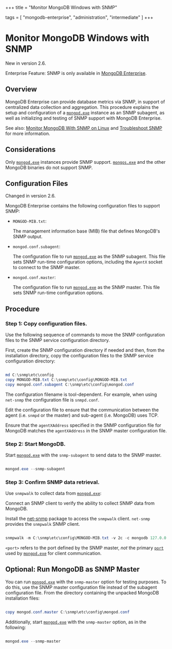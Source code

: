 +++
title = "Monitor MongoDB Windows with SNMP"

tags = [ "mongodb-enterprise", "administration", "intermediate" ]
+++

# Monitor MongoDB Windows with SNMP

New in version 2.6.

Enterprise Feature: SNMP is only available in [MongoDB Enterprise](http://www.mongodb.com/products/mongodb-enterprise?jmp=docs).


## Overview

MongoDB Enterprise can provide database metrics via SNMP, in
support of centralized data collection and aggregation. This procedure
explains the setup and configuration of a [``mongod.exe``](https://docs.mongodb.com/manual/reference/program/mongod.exe/#bin.mongod.exe) instance
as an SNMP subagent, as well as initializing and testing of SNMP
support with MongoDB Enterprise.

See also: [Monitor MongoDB With SNMP on Linux](../monitor-with-snmp/) and [Troubleshoot SNMP](https://docs.mongodb.com/manual/tutorial/troubleshoot-snmp) for more information.


## Considerations

Only [``mongod.exe``](https://docs.mongodb.com/manual/reference/program/mongod.exe/#bin.mongod.exe) instances provide SNMP
support. [``mongos.exe``](https://docs.mongodb.com/manual/reference/program/mongos.exe/#bin.mongos.exe) and the other MongoDB binaries do not
support SNMP.


## Configuration Files

Changed in version 2.6.

MongoDB Enterprise contains the following configuration files to
support SNMP:

* ``MONGOD-MIB.txt``:

  The management information base (MIB) file that defines MongoDB's
  SNMP output.

* ``mongod.conf.subagent``:

  The configuration file to run [``mongod.exe``](https://docs.mongodb.com/manual/reference/program/mongod.exe/#bin.mongod.exe) as the SNMP
  subagent. This file sets SNMP run-time configuration options,
  including the ``AgentX`` socket to connect to the SNMP master.

* ``mongod.conf.master``:

  The configuration file to run [``mongod.exe``](https://docs.mongodb.com/manual/reference/program/mongod.exe/#bin.mongod.exe) as the SNMP
  master. This file sets SNMP run-time configuration options.


## Procedure


### Step 1: Copy configuration files.

Use the following sequence of commands to move the SNMP
configuration files to the SNMP service configuration directory.

First, create the SNMP configuration directory if needed and then, from
the installation directory, copy the configuration files to the SNMP
service configuration directory:

```powershell

md C:\snmp\etc\config
copy MONGOD-MIB.txt C:\snmp\etc\config\MONGOD-MIB.txt
copy mongod.conf.subagent C:\snmp\etc\config\mongod.conf

```

The configuration filename is tool-dependent. For example, when
using ``net-snmp`` the configuration file is ``snmpd.conf``.

Edit the configuration file to ensure that the communication
between the agent (i.e. ``snmpd`` or the master) and sub-agent
(i.e. MongoDB) uses TCP.

Ensure that the ``agentXAddress`` specified in the SNMP
configuration file for MongoDB matches the ``agentXAddress`` in the
SNMP master configuration file.


### Step 2: Start MongoDB.

Start [``mongod.exe``](https://docs.mongodb.com/manual/reference/program/mongod.exe/#bin.mongod.exe) with the ``snmp-subagent`` to send data
to the SNMP master.

```powershell

mongod.exe --snmp-subagent

```


### Step 3: Confirm SNMP data retrieval.

Use ``snmpwalk`` to collect data from [``mongod.exe``](https://docs.mongodb.com/manual/reference/program/mongod.exe/#bin.mongod.exe):

Connect an SNMP client to verify the ability to collect SNMP data
from MongoDB.

Install the [net-snmp](http://www.net-snmp.org/) package to access
the ``snmpwalk`` client. ``net-snmp`` provides the ``snmpwalk``
SNMP client.

```powershell

snmpwalk -m C:\snmp\etc\config\MONGOD-MIB.txt -v 2c -c mongodb 127.0.0.1:<port> 1.3.6.1.4.1.34601

```

``<port>`` refers to the port defined by the SNMP master,
*not* the primary [``port``](https://docs.mongodb.com/manual/reference/configuration-options/#net.port) used by [``mongod.exe``](https://docs.mongodb.com/manual/reference/program/mongod.exe/#bin.mongod.exe) for
client communication.


## Optional: Run MongoDB as SNMP Master

You can run [``mongod.exe``](https://docs.mongodb.com/manual/reference/program/mongod.exe/#bin.mongod.exe) with the ``snmp-master``
option for testing purposes. To do this, use the SNMP master
configuration file instead of the subagent configuration file. From
the directory containing the unpacked MongoDB installation files:

```powershell

copy mongod.conf.master C:\snmp\etc\config\mongod.conf

```

Additionally, start [``mongod.exe``](https://docs.mongodb.com/manual/reference/program/mongod.exe/#bin.mongod.exe) with the ``snmp-master``
option, as in the following:

```powershell

mongod.exe --snmp-master

```
